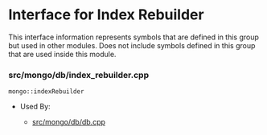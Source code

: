 
# Interface for Index Rebuilder
This interface information represents symbols that are defined in this group but used in other modules.  Does not include symbols defined in this group that are used inside this module.

### src/mongo/db/index\_rebuilder.cpp

<div></div>

    mongo::indexRebuilder

- Used By:

    - [src/mongo/db/db.cpp](../../../../process\_management/mongos\_and\_mongod\_mains)
